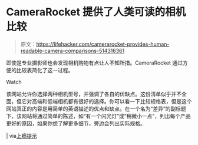 # CameraRocket 提供了人类可读的相机比较

> 原文：<https://lifehacker.com/camerarocket-provides-human-readable-camera-comparisons-514316361>

即使是专业摄影师也会发现相机购物有点让人不知所措。CameraRocket 通过方便的比较表简化了这一过程。

Watch

该网站允许你选择两种相机型号，并强调了各自的优缺点。这份清单似乎并不全面，但它对高端和低端相机都有很好的选择。你可以看一下比较规格表，但是这个网站真正的内容是用简单的英语描述的优点和缺点。在一个名为“差异”的副标题下，该网站将通过简单的陈述，如“有一个闪光灯”或“稍微小一点”，列出每个产品更好的原因，如果你想了解更多细节，旁边会列出实际规格。

| via[上瘾提示](http://www.addictivetips.com/web/search-compare-cameras-to-find-the-perfect-one-camera-rocket/)